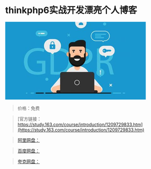 # thinkphp6实战开发漂亮个人博客

![img](../../../assets/study163/free/17d9be29c5fd4c76a279ad2be97b0fa5.jpg)

> 价格：免费

> [官方链接：https://study.163.com/course/introduction/1209729833.htm](https://study.163.com/course/introduction/1209729833.htm)

> [阿里网盘：]()

> [百度网盘：]()

> [夸克网盘：]()

